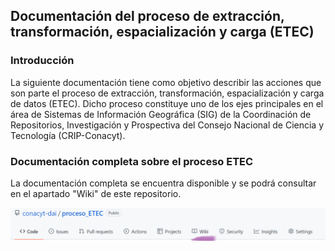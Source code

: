 ## Documentación del proceso de extracción, transformación, espacialización y carga (ETEC)

### Introducción

La siguiente documentación tiene como objetivo describir las acciones que son parte el proceso de extracción, transformación, espacialización y carga de datos (ETEC). Dicho proceso constituye uno de los ejes principales en el área de Sistemas de Información Geográfica (SIG) de la Coordinación de Repositorios, Investigación y Prospectiva del Consejo Nacional de Ciencia y Tecnología (CRIP-Conacyt).

### Documentación completa sobre el proceso ETEC

La documentación completa se encuentra disponible y se podrá consultar en el apartado "Wiki" de este repositorio.

![](https://github.com/patymunoz/proceso_etec_v1/blob/main/imagenes/otros/m_wiki.png)

